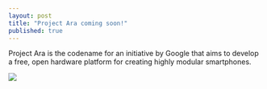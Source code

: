 ```yaml
---
layout: post
title: "Project Ara coming soon!"
published: true
---
```


Project Ara is the codename for an initiative by Google that aims to develop a free, open hardware platform for creating highly modular smartphones.

![](http://upload.wikimedia.org/wikipedia/en/7/7d/Project_Ara_scattered_parts.png)